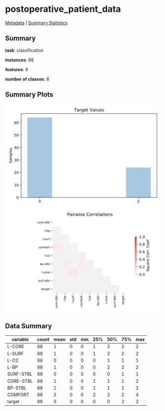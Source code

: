 # postoperative_patient_data

[Metadata](metadata.yaml) | [Summary Statistics](summary_stats.csv)

## Summary

**task**: classification

**instances**: 88

**features**: 8

**number of classes**: 8

## Summary Plots

![Labels](label.svg)
![Corr](corr.svg)

## Data Summary

|	variable	|	count	|	mean	|	std	|	min	|	25%	|	50%	|	75%	|	max|
| --- | --- | --- | --- | --- | --- | --- | --- | --- |
|	L-CORE	|	88	|	1	|	0	|	0	|	1	|	2	|	2	|	2
|	L-SURF	|	88	|	1	|	0	|	0	|	1	|	2	|	2	|	2
|	L-O2	|	88	|	0	|	0	|	0	|	0	|	1	|	1	|	1
|	L-BP	|	88	|	1	|	0	|	0	|	0	|	2	|	2	|	2
|	SURF-STBL	|	88	|	0	|	0	|	0	|	0	|	0	|	1	|	1
|	CORE-STBL	|	88	|	1	|	0	|	0	|	1	|	1	|	1	|	2
|	BP-STBL	|	88	|	1	|	0	|	0	|	1	|	1	|	1	|	2
|	COMFORT	|	88	|	2	|	0	|	0	|	2	|	2	|	2	|	4
|	target	|	88	|	0	|	0	|	0	|	0	|	0	|	2	|	2
